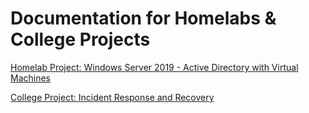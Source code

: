 # Documentation for Homelabs & College Projects

[Homelab Project: Windows Server 2019 - Active Directory with Virtual Machines](https://github.com/Bmjbrinkley/documentation_labs/blob/main/ActiveDirectory_DC_VM_Environment.md)

[College Project: Incident Response and Recovery](https://github.com/Bmjbrinkley/documentation_labs/blob/main/TCC_Incident_Response_Final.md)
